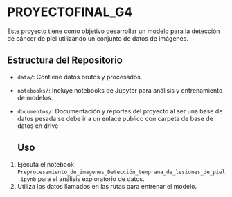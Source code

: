 # PROYECTOFINAL_G4
Este proyecto tiene como objetivo desarrollar un modelo para la detección de cáncer de piel utilizando un conjunto de datos de imágenes.

## Estructura del Repositorio

- `data/`: Contiene datos brutos y procesados.
- `notebooks/`: Incluye notebooks de Jupyter para análisis y entrenamiento de modelos.
- `documentos/`: Documentación y reportes del proyecto al ser una base de datos pesada se debe ir a un enlace publico con carpeta de base de datos en drive

  ## Uso

1. Ejecuta el notebook `Preprocesamiento_de_imagenes_Detección_temprana_de_lesiones_de_piel.ipynb` para el análisis exploratorio de datos.
2. Utiliza los datos llamados en las rutas para entrenar el modelo.

